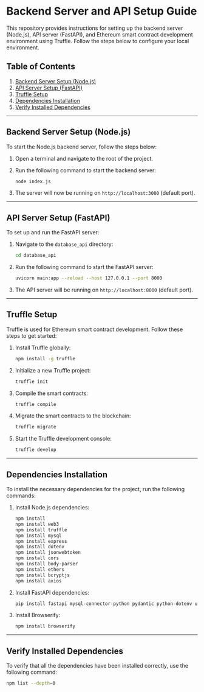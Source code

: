 # Backend Server and API Setup Guide

This repository provides instructions for setting up the backend server (Node.js), API server (FastAPI), and Ethereum smart contract development environment using Truffle. Follow the steps below to configure your local environment.

## Table of Contents

1. [Backend Server Setup (Node.js)](#backend-server-setup-nodejs)
2. [API Server Setup (FastAPI)](#api-server-setup-fastapi)
3. [Truffle Setup](#truffle-setup)
4. [Dependencies Installation](#dependencies-installation)
5. [Verify Installed Dependencies](#verify-installed-dependencies)

---

## Backend Server Setup (Node.js)

To start the Node.js backend server, follow the steps below:

1. Open a terminal and navigate to the root of the project.
2. Run the following command to start the backend server:

    ```bash
    node index.js
    ```

3. The server will now be running on `http://localhost:3000` (default port).

---

## API Server Setup (FastAPI)

To set up and run the FastAPI server:

1. Navigate to the `database_api` directory:

    ```bash
    cd database_api
    ```

2. Run the following command to start the FastAPI server:

    ```bash
    uvicorn main:app --reload --host 127.0.0.1 --port 8000
    ```

3. The API server will be running on `http://localhost:8000` (default port).

---

## Truffle Setup

Truffle is used for Ethereum smart contract development. Follow these steps to get started:

1. Install Truffle globally:

    ```bash
    npm install -g truffle
    ```

2. Initialize a new Truffle project:

    ```bash
    truffle init
    ```

3. Compile the smart contracts:

    ```bash
    truffle compile
    ```

4. Migrate the smart contracts to the blockchain:

    ```bash
    truffle migrate
    ```

5. Start the Truffle development console:

    ```bash
    truffle develop
    ```

---

## Dependencies Installation

To install the necessary dependencies for the project, run the following commands:

1. Install Node.js dependencies:

    ```bash
    npm install
    npm install web3
    npm install truffle
    npm install mysql
    npm install express
    npm install dotenv
    npm install jsonwebtoken
    npm install cors
    npm install body-parser
    npm install ethers
    npm install bcryptjs
    npm install axios
    ```

2. Install FastAPI dependencies:

    ```bash
    pip install fastapi mysql-connector-python pydantic python-dotenv uvicorn uvicorn[standard] PyJWT
    ```

3. Install Browserify:

    ```bash
    npm install browserify
    ```

---

## Verify Installed Dependencies

To verify that all the dependencies have been installed correctly, use the following command:

```bash
npm list --depth=0
